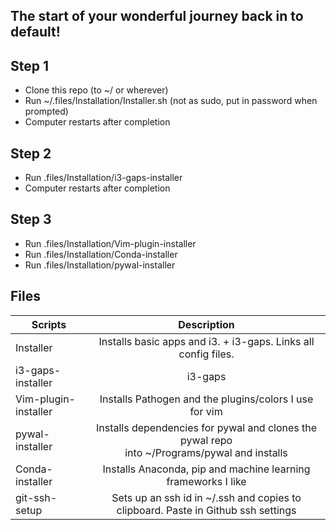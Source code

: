 ## The start of your wonderful journey back in to default! 

## Step 1

* Clone this repo (to ~/ or wherever)
* Run ~/.files/Installation/Installer.sh (not as sudo, put in password when prompted)
* Computer restarts after completion

## Step 2
* Run .files/Installation/i3-gaps-installer
* Computer restarts after completion

## Step 3
* Run .files/Installation/Vim-plugin-installer
* Run .files/Installation/Conda-installer
* Run .files/Installation/pywal-installer

## Files

| Scripts       | Description   | 
| ------------- |:-------------:| 
| Installer      | Installs basic apps and i3. + i3-gaps. Links all config files. | 
| i3-gaps-installer| i3-gaps | 
| Vim-plugin-installer  | Installs Pathogen and the plugins/colors I use for vim | 
| pywal-installer | Installs dependencies for pywal and clones the pywal repo <br> into ~/Programs/pywal and installs | 
| Conda-installer  | Installs Anaconda, pip and machine learning frameworks I like |
| git-ssh-setup  | Sets up an ssh id in ~/.ssh and copies to clipboard. Paste in Github ssh settings |

